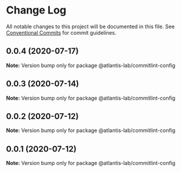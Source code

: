 # Change Log

All notable changes to this project will be documented in this file.
See [Conventional Commits](https://conventionalcommits.org) for commit guidelines.

## 0.0.4 (2020-07-17)

**Note:** Version bump only for package @atlantis-lab/commitlint-config





## 0.0.3 (2020-07-14)

**Note:** Version bump only for package @atlantis-lab/commitlint-config





## 0.0.2 (2020-07-12)

**Note:** Version bump only for package @atlantis-lab/commitlint-config





## 0.0.1 (2020-07-12)

**Note:** Version bump only for package @atlantis-lab/commitlint-config
